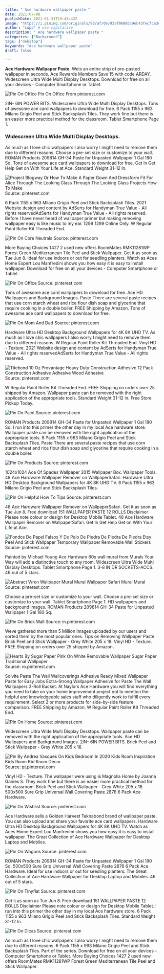 ```yaml
---
title: " Ace hardware wallpaper paste "
date: 2021-07-08
publishDate: 2021-01-31T19:43:42Z
image: "https://i.pinimg.com/originals/93/af/06/93af0608bc9eb43fecfca3d6328e18f2.jpg"
author: "Lupo" # use capitalize
description: " Ace hardware wallpaper paste "
categories: ["Background"]
tags: ["dekstop"]
keywords: "Ace hardware wallpaper paste"
draft: false

---
```



**Ace Hardware Wallpaper Paste**. Wets an entire strip of pre-pasted wallpaper in seconds. Ace Rewards Members Save 15 with code ARDAY. Widescreen Ultra Wide Multi Display Desktops. Download for free on all your devices - Computer Smartphone or Tablet.

![Pin On Office](https://i.pinimg.com/564x/2b/2a/e8/2b2ae87316a70130eeb24fbd85f08461.jpg "Pin On Office")
Pin On Office From pinterest.com


2IN- 6IN POWER BITS. Widescreen Ultra Wide Multi Display Desktops. Tons of awesome ace card wallpapers to download for free. 6 Pack 1155 x 963 Milano Grigio Peel and Stick Backsplash Tiles. They work fine but there is an easier more practical method for the classroom. Tablet Smartphone Page 1.

### Widescreen Ultra Wide Multi Display Desktops.

As much as I love chic wallpapers I also worry I might need to remove them due to different reasons. Choose a pre-set size or customize to your wall. ROMAN Products 209814 GH-34 Paste for Unpasted Wallpaper 1 Gal 180 Sq. Tons of awesome ace card wallpapers to download for free. Get In Get Help Get on With Your Life at Ace. Standard Weight 31-12 In.


![Project Blogway Or How To Make A Paper Gown And Dressform Fit For Alice Through The Looking Glass Through The Looking Glass Projects How To Make](https://i.pinimg.com/564x/e3/43/9c/e3439ca0c746e42228757ee6173db8ef.jpg "Project Blogway Or How To Make A Paper Gown And Dressform Fit For Alice Through The Looking Glass Through The Looking Glass Projects How To Make")
Source: pinterest.com

6 Pack 1155 x 963 Milano Grigio Peel and Stick Backsplash Tiles. 2021 Website design and content by AdSerts for Handyman True Value - All rights reservedAdSerts for Handyman True Value - All rights reserved. Before I have never heard of wallpaper primer but making removing wallpaper easy is like music to my ear. 1299 1299 Online Only. W Regular Paint Roller Kit Threaded End.

![Pin On Core Neutrals](https://i.pinimg.com/originals/13/2c/5d/132c5d1a241aae5a7ff84152ddf863f5.png "Pin On Core Neutrals")
Source: pinterest.com

More Buying Choices 1427 2 used new offers RoomMates RMK11281WP Forest Green Mediterranean Tile Peel and Stick Wallpaper. Get it as soon as Tue Jun 8. Ideal for use indoors or out for seedling planters. Watch as Aces Home Expert Lou Manfredini shows you how easy it is easy to install wallpaper. Download for free on all your devices - Computer Smartphone or Tablet.

![Pin On Office](https://i.pinimg.com/564x/2b/2a/e8/2b2ae87316a70130eeb24fbd85f08461.jpg "Pin On Office")
Source: pinterest.com

Tons of awesome ace card wallpapers to download for free. Ace HD Wallpapers and Background Images. Paste There are several paste recipes that use corn starch wheat and rice flour dish soap and glycerine that require cooking in a double boiler. FREE Shipping by Amazon. Tons of awesome ace card wallpapers to download for free.

![Pin On Mom And Dad](https://i.pinimg.com/originals/20/cd/18/20cd18f8dd964cd3ac2110644084a322.jpg "Pin On Mom And Dad")
Source: pinterest.com

Hardware Ultra HD Desktop Background Wallpapers for 4K 8K UHD TV. As much as I love chic wallpapers I also worry I might need to remove them due to different reasons. W Regular Paint Roller Kit Threaded End. Vinyl HD - Texture. 2021 Website design and content by AdSerts for Handyman True Value - All rights reservedAdSerts for Handyman True Value - All rights reserved.

![Titebond 10 Oz Provantage Heavy Duty Construction Adhesive 12 Pack Construction Adhesive Adhesive Wood Adhesive](https://i.pinimg.com/originals/eb/28/b1/eb28b117b87c03cab950505d3d4ad2f5.jpg "Titebond 10 Oz Provantage Heavy Duty Construction Adhesive 12 Pack Construction Adhesive Adhesive Wood Adhesive")
Source: pinterest.com

W Regular Paint Roller Kit Threaded End. FREE Shipping on orders over 25 shipped by Amazon. Wallpaper paste can be removed with the right application of the appropriate tools. Standard Weight 31-12 In. Free Store Pickup Today.

![Pin On Paint](https://i.pinimg.com/originals/06/57/16/0657169d5c4d8754246c39a8ab1629f1.jpg "Pin On Paint")
Source: pinterest.com

ROMAN Products 209814 GH-34 Paste for Unpasted Wallpaper 1 Gal 180 Sq. I run into this primer the other day in my local Ace hardware store. Wallpaper paste can be removed with the right application of the appropriate tools. 6 Pack 1155 x 963 Milano Grigio Peel and Stick Backsplash Tiles. Paste There are several paste recipes that use corn starch wheat and rice flour dish soap and glycerine that require cooking in a double boiler.

![Pin On Products](https://i.pinimg.com/originals/6c/c3/6a/6cc36a6bbe402dbf0e0ca62f8f312c68.jpg "Pin On Products")
Source: pinterest.com

1024x1024 Ace Of Spades Wallpaper 2015 Wallpaper Box. Wallpaper Tools. 48 Ace Hardware Wallpaper Remover on WallpaperSafari. Hardware Ultra HD Desktop Background Wallpapers for 4K 8K UHD TV. 6 Pack 1155 x 963 Milano Grigio Peel and Stick Backsplash Tiles.

![Pin On Helpful How To Tips](https://i.pinimg.com/originals/6b/b6/ad/6bb6add3cfa9146a1305a21d53742b40.jpg "Pin On Helpful How To Tips")
Source: pinterest.com

48 Ace Hardware Wallpaper Remover on WallpaperSafari. Get it as soon as Tue Jun 8. Free download 151 WALLPAPER PASTE 12 ROLLS Disclaimer Please note colour or design for Desktop Mobile Tablet. 48 Ace Hardware Wallpaper Remover on WallpaperSafari. Get In Get Help Get on With Your Life at Ace.

![Fondos De Papel Falsos Y De Palo De Piedra De Piedra De Piedra Etsy Peel And Stick Wallpaper Temporary Wallpaper Removable Wall Stickers](https://i.pinimg.com/736x/ec/df/f7/ecdff749a3de4517f1cdf8805d31cacb.jpg "Fondos De Papel Falsos Y De Palo De Piedra De Piedra De Piedra Etsy Peel And Stick Wallpaper Temporary Wallpaper Removable Wall Stickers")
Source: pinterest.com

Painted by Michael Young Ace Hardware 60s wall mural from Murals Your Way will add a distinctive touch to any room. Widescreen Ultra Wide Multi Display Desktops. Tablet Smartphone Page 1. 3-8 IN DR SOCKETS-ACCS. 46 out of 5 stars.

![Abstract Wren Wallpaper Mural Mural Wallpaper Safari Mural Mural](https://i.pinimg.com/564x/97/76/ee/9776eee33ff085cefdaf115696b1d453.jpg "Abstract Wren Wallpaper Mural Mural Wallpaper Safari Mural Mural")
Source: pinterest.com

Choose a pre-set size or customize to your wall. Choose a pre-set size or customize to your wall. Tablet Smartphone Page 1. HD wallpapers and background images. ROMAN Products 209814 GH-34 Paste for Unpasted Wallpaper 1 Gal 180 Sq.

![Pin On Brick Wall](https://i.pinimg.com/564x/61/04/9e/61049eab16664b109036bee03d2b47e5.jpg "Pin On Brick Wall")
Source: in.pinterest.com

Weve gathered more than 5 Million Images uploaded by our users and sorted them by the most popular ones. Tips on Removing Wallpaper Paste. Brick Peel and Stick Wallpaper - Grey White 205 x 18. Vinyl HD - Texture. FREE Shipping on orders over 25 shipped by Amazon.

![Hearts By Sugar Paper Pink On White Removable Wallpaper Sugar Paper Traditional Wallpaper](https://i.pinimg.com/originals/8b/eb/a6/8beba649f3106c5ea5e788514d04cc75.png "Hearts By Sugar Paper Pink On White Removable Wallpaper Sugar Paper Traditional Wallpaper")
Source: ro.pinterest.com

Solvite Paste The Wall Wallcoverings Adhesive Ready Mixed Wallpaper Paste for Easy Jobs Extra-Strong Wallpaper Adhesive for Paste The Wall Wallpapers 3-Roll Bucket. At Naylors Ace Hardware you will find everything you need to take on your home improvement project not to mention the helpful and knowledgeable sales staff who diligently work to fulfill every requirement. Select 2 or more products for side-by-side feature comparison. FREE Shipping by Amazon. W Regular Paint Roller Kit Threaded End.

![Pin On Home](https://i.pinimg.com/564x/f4/19/d1/f419d186f67ec0891f9f4aca4a0cdea5.jpg "Pin On Home")
Source: pinterest.com

Widescreen Ultra Wide Multi Display Desktops. Wallpaper paste can be removed with the right application of the appropriate tools. Ace HD Wallpapers and Background Images. 2IN- 6IN POWER BITS. Brick Peel and Stick Wallpaper - Grey White 205 x 18.

![Pin By Andrea Vasques On Kids Bedroom In 2020 Kids Room Inspiration Kids Room Kid Room Decor](https://i.pinimg.com/originals/03/d5/8f/03d58f148744ef034b33ef07dbd23e72.jpg "Pin By Andrea Vasques On Kids Bedroom In 2020 Kids Room Inspiration Kids Room Kid Room Decor")
Source: pt.pinterest.com

Vinyl HD - Texture. The wallpaper were using is Magnolia Home by Joanna Gaines S. They work fine but there is an easier more practical method for the classroom. Brick Peel and Stick Wallpaper - Grey White 205 x 18. 500x500 Sure Grip Universal Wall Covering Paste 2876 6 Pack Ace Hardware.

![Pin On Wishlist](https://i.pinimg.com/originals/bd/e9/5c/bde95ca91ca03bce69d8df1799a7e244.jpg "Pin On Wishlist")
Source: pinterest.com

Ace Hardware sells a Golden Harvest Teknabond brand of wallpaper paste. You can also upload and share your favorite ace card wallpapers. Hardware Ultra HD Desktop Background Wallpapers for 4K 8K UHD TV. Watch as Aces Home Expert Lou Manfredini shows you how easy it is easy to install wallpaper. The Great Collection of Ace Hardware Wallpaper for Desktop Laptop and Mobiles.

![Pin On Wagons](https://i.pinimg.com/originals/d2/f1/de/d2f1defdfff94833a5116d23ea9ed5ba.jpg "Pin On Wagons")
Source: pinterest.com

ROMAN Products 209814 GH-34 Paste for Unpasted Wallpaper 1 Gal 180 Sq. 500x500 Sure Grip Universal Wall Covering Paste 2876 6 Pack Ace Hardware. Ideal for use indoors or out for seedling planters. The Great Collection of Ace Hardware Wallpaper for Desktop Laptop and Mobiles. 46 out of 5 stars.

![Pin On Tinyflat](https://i.pinimg.com/originals/a0/9c/de/a09cdedbd55569c7f5c257b8a8c54e3a.jpg "Pin On Tinyflat")
Source: pinterest.com

Get it as soon as Tue Jun 8. Free download 151 WALLPAPER PASTE 12 ROLLS Disclaimer Please note colour or design for Desktop Mobile Tablet. I run into this primer the other day in my local Ace hardware store. 6 Pack 1155 x 963 Milano Grigio Peel and Stick Backsplash Tiles. Standard Weight 31-12 In.

![Pin On Dicas](https://i.pinimg.com/originals/93/af/06/93af0608bc9eb43fecfca3d6328e18f2.jpg "Pin On Dicas")
Source: pinterest.com

As much as I love chic wallpapers I also worry I might need to remove them due to different reasons. 6 Pack 1155 x 963 Milano Grigio Peel and Stick Backsplash Tiles. Part of the series. Download for free on all your devices - Computer Smartphone or Tablet. More Buying Choices 1427 2 used new offers RoomMates RMK11281WP Forest Green Mediterranean Tile Peel and Stick Wallpaper.

